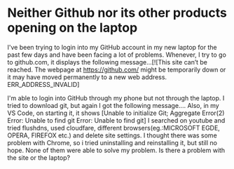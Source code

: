 
# Neither Github nor its other products opening on the laptop

I've been trying to login into my GitHub account in my new laptop for the past few days and have been facing a lot of problems. Whenever, I try to go to github.com, it displays the following message...[![This site can’t be reached. The webpage at https://github.com/ might be temporarily down or it may have moved permanently to a new web address.
ERR_ADDRESS_INVALID]

I'm able to login into GitHub through my phone but not through the laptop.
I tried to download git, but again I got the following message....
Also, in my VS Code, on starting it, it shows [Unable to initialize Git; Aggregate Error(2) Error: Unable to find git Error: Unable to find git]
I searched on youtube and tried flushdns, used cloudfare, different browsers(eg.:MICROSOFT EGDE, OPERA, FIREFOX etc.) and delete site settings. I thought there was some problem with Chrome, so i tried uninstalling and reinstalling it, but still no hope. None of them were able to solve my problem. Is there a problem with the site or the laptop?

        